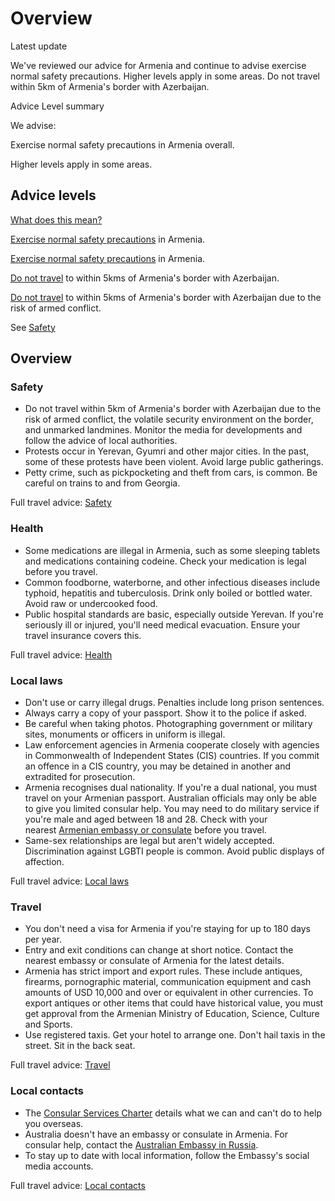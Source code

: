 # Overview

Latest update

We've reviewed our advice for Armenia and continue to advise exercise normal safety precautions. Higher levels apply in some areas. Do not travel within 5km of Armenia's border with Azerbaijan.

Advice Level summary

We advise:

Exercise normal safety precautions in Armenia overall.

Higher levels apply in some areas.

## Advice levels

[What does this mean?](/before-you-go/travel-advice-explained/)

[Exercise normal safety precautions](https://www.smartraveller.gov.au/consular-services/travel-advice-explained#level1) in Armenia.

[Exercise normal safety precautions](https://www.smartraveller.gov.au/consular-services/travel-advice-explained#level1) in Armenia.

[Do not travel](https://www.smartraveller.gov.au/consular-services/travel-advice-explained#level4) to within 5kms of Armenia's border with Azerbaijan.

[Do not travel](https://www.smartraveller.gov.au/consular-services/travel-advice-explained#level4) to within 5kms of Armenia's border with Azerbaijan due to the risk of armed conflict.

See [Safety](#safety)

## Overview

### Safety

* Do not travel within 5km of Armenia's border with Azerbaijan due to the risk of armed conflict, the volatile security environment on the border, and unmarked landmines. Monitor the media for developments and follow the advice of local authorities.
* Protests occur in Yerevan, Gyumri and other major cities. In the past, some of these protests have been violent. Avoid large public gatherings.
* Petty crime, such as pickpocketing and theft from cars, is common. Be careful on trains to and from Georgia.

Full travel advice: [Safety](#safety)

### Health

* Some medications are illegal in Armenia, such as some sleeping tablets and medications containing codeine. Check your medication is legal before you travel.
* Common foodborne, waterborne, and other infectious diseases include typhoid, hepatitis and tuberculosis. Drink only boiled or bottled water. Avoid raw or undercooked food.
* Public hospital standards are basic, especially outside Yerevan. If you're seriously ill or injured, you'll need medical evacuation. Ensure your travel insurance covers this.

Full travel advice: [Health](#health)

### Local laws

* Don't use or carry illegal drugs. Penalties include long prison sentences.
* Always carry a copy of your passport. Show it to the police if asked.
* Be careful when taking photos. Photographing government or military sites, monuments or officers in uniform is illegal.
* Law enforcement agencies in Armenia cooperate closely with agencies in Commonwealth of Independent States (CIS) countries. If you commit an offence in a CIS country, you may be detained in another and extradited for prosecution.
* Armenia recognises dual nationality. If you're a dual national, you must travel on your Armenian passport. Australian officials may only be able to give you limited consular help. You may need to do military service if you're male and aged between 18 and 28. Check with your nearest [Armenian embassy or consulate](https://www.mfa.am/en/consulates/) before you travel.
* Same-sex relationships are legal but aren't widely accepted. Discrimination against LGBTI people is common. Avoid public displays of affection.

Full travel advice: [Local laws](#local-laws)

### Travel

* You don't need a visa for Armenia if you're staying for up to 180 days per year.
* Entry and exit conditions can change at short notice. Contact the nearest embassy or consulate of Armenia for the latest details.
* Armenia has strict import and export rules. These include antiques, firearms, pornographic material, communication equipment and cash amounts of USD 10,000 and over or equivalent in other currencies. To export antiques or other items that could have historical value, you must get approval from the Armenian Ministry of Education, Science, Culture and Sports.
* Use registered taxis. Get your hotel to arrange one. Don't hail taxis in the street. Sit in the back seat.

Full travel advice: [Travel](#travel)

### Local contacts

* The [Consular Services Charter](/consular-services/consular-services-charter "Consular Services Charter") details what we can and can't do to help you overseas.
* Australia doesn't have an embassy or consulate in Armenia. For consular help, contact the [Australian Embassy in Russia](https://russia.embassy.gov.au/mscw/home.html).
* To stay up to date with local information, follow the Embassy's social media accounts.

Full travel advice: [Local contacts](#local-contacts)